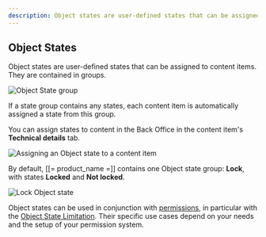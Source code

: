 ```yaml
---
description: Object states are user-defined states that can be assigned to content items.
---
```


## Object States

Object states are user-defined states that can be assigned to content items.
They are contained in groups.

![Object State group](admin_panel_object_state_groups.png "Object State group")

If a state group contains any states, each content item is automatically assigned a state from this group.

You can assign states to content in the Back Office in the content item's **Technical details** tab.

![Assigning an Object state to a content item](assigning_an_object_state.png "Assigning an Object state to a content item")

By default, [[= product_name =]] contains one Object state group: **Lock**, with states **Locked** and **Not locked**.

![**Lock** Object state](object_state_lock.png "Lock Object state")

Object states can be used in conjunction with [permissions](permission_overview.md), in particular with the [Object State Limitation](limitation_reference.md#object-state-limitation).
Their specific use cases depend on your needs and the setup of your permission system.